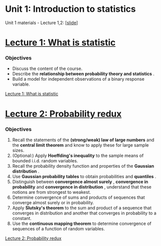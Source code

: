 # Unit 1: Introduction to statistics

Unit 1 materials - Lecture 1,2: [[slide](https://courses.edx.org/asset-v1:MITx+18.6501x+1T2022+type@asset+block@lectureslides_chap1_annot_attrib.pdf)] 

# [Lecture 1: What is statistic](https://learning.edx.org/course/course-v1:MITx+18.6501x+1T2024/block-v1:MITx+18.6501x+1T2024+type@sequential+block@u1s1_whatisstats)

### **Objectives**

- Discuss the content of the course.
- Describe the **relationship between probability theory and statistics** .
- Build a model for independent observations of a binary response variable.

[Lecture 1: What is statistic](Unit%201%20Introduction%20to%20statistics%20e7351ab91b974400bcd1f1ad676ed75f/Lecture%201%20What%20is%20statistic%206e2696242530450097622513251da54c.md)

# [Lecture 2: Probability redux](https://learning.edx.org/course/course-v1:MITx+18.6501x+1T2024/block-v1:MITx+18.6501x+1T2024+type@sequential+block@u1s2_probredux)

### **Objectives**

1. Recall the statements of the **(strong/weak) law of large numbers** and the **central limit theorem** and know to apply these for large sample sizes.
2. (Optional:) Apply **Hoeffding's inequality** to the sample means of bounded i.i.d. random variables.
3. Recall the probability density function and properties of the **Gaussian distribution** .
4. Use **Gaussian probability tables** to obtain probabilities and **quantiles** .
5. Distinguish between **convergence almost surely** , **convergence in probability** and **convergence in distribution** , understand that these notions are from strongest to weakest.
6. Determine convergence of sums and products of sequences that converge almost surely or in probability.
7. Apply **Slutsky's theorem** to the sum and product of a sequence that converges in distribution and another that converges in probability to a constant.
8. Use the **continuous mapping theorem** to determine convergence of sequences of a function of random variables.

[Lecture 2: Probability redux](Unit%201%20Introduction%20to%20statistics%20e7351ab91b974400bcd1f1ad676ed75f/Lecture%202%20Probability%20redux%20464844dab5d646b59703d5e866b13f9e.md)
